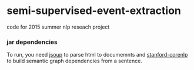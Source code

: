 # semi-supervised-event-extraction
code for 2015 summer nlp reseach project 

### jar dependencies

To run, you need [jsoup](http://jsoup.org) to parse html to documemnts and [stanford-corenlp](http://stanfordnlp.github.io/CoreNLP/) to build semantic graph dependencies from a sentence.

